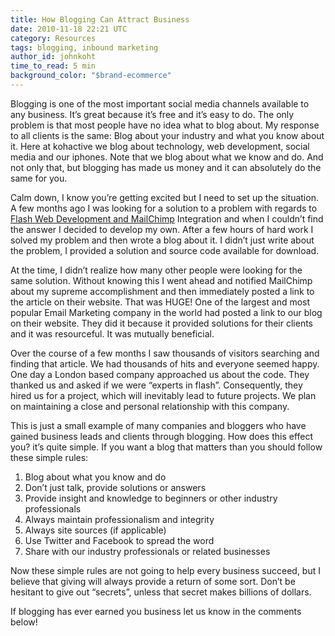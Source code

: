 ```yaml
---
title: How Blogging Can Attract Business
date: 2010-11-18 22:21 UTC
category: Resources
tags: blogging, inbound marketing
author_id: johnkoht
time_to_read: 5 min
background_color: "$brand-ecommerce"
---
```


Blogging is one of the most important social media channels available to any business. It’s great because it’s free and it’s easy to do. The only problem is that most people have no idea what to blog about. My response to all clients is the same: Blog about your industry and what you know about it.  Here at kohactive we blog about technology, web development, social media and our iphones. Note that we blog about what we know and do. And not only that, but blogging has made us money and it can absolutely do the same for you.

Calm down, I know you’re getting excited but I need to set up the situation. A few months ago I was looking for a solution to a problem with regards to [Flash Web Development and MailChimp](http://www.kohactive.com/blog/as3-mailchimp-library/) Integration and when I couldn’t find the answer I decided to develop my own. After a few hours of hard work I solved my problem and then wrote a blog about it. I didn’t just write about the problem, I provided a solution and source code available for download.

At the time, I didn’t realize how many other people were looking for the same solution. Without knowing this I went ahead and notified MailChimp about my supreme accomplishment and then immediately posted a link to the article on their website. That was HUGE! One of the largest and most popular Email Marketing company in the world had posted a link to our blog on their website. They did it because it provided solutions for their clients and it was resourceful. It was mutually beneficial.

Over the course of a few months I saw thousands of visitors searching and finding that article. We had thousands of hits and everyone seemed happy. One day a London based company approached us about the code. They thanked us and asked if we were “experts in flash”. Consequently, they hired us for a project, which will inevitably lead to future projects. We plan on maintaining a close and personal relationship with this company.

This is just a small example of many companies and bloggers who have gained business leads and clients through blogging. How does this effect you? it’s quite simple. If you want a blog that matters than you should follow these simple rules:

1. Blog about what you know and do
2. Don’t just talk, provide solutions or answers
3. Provide insight and knowledge to beginners or other industry professionals
4. Always maintain professionalism and integrity
5. Always site sources (if applicable)
6. Use Twitter and Facebook to spread the word
7. Share with our industry professionals or related businesses

Now these simple rules are not going to help every business succeed, but I believe that giving will always provide a return of some sort. Don’t be hesitant to give out “secrets”, unless that secret makes billions of dollars.

If blogging has ever earned you business let us know in the comments below!


